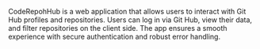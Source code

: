 CodeRepohHub is a web application that allows users to interact with Git Hub profiles and repositories. Users can log in via Git Hub, view their data, and filter repositories on the client side. The app ensures a smooth experience with secure authentication and robust error handling.
